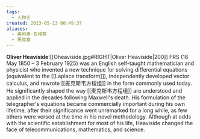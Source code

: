 ```yaml
---
tags:
  - 人物志
created: 2023-05-13 00:49:37
aliases:
  - 奥利弗·亥维赛
  - 黑维塞
---
```



**Oliver Heaviside**![[Oheaviside.jpg#RIGHT|Oliver Heaviside|200]] FRS (18 May 1850 – 3 February 1925) was an English self-taught mathematician and physicist who invented a new technique for solving differential equations (equivalent to the [[Laplace transform]]), independently developed vector calculus, and rewrote [[麦克斯韦方程组]] in the form commonly used today. He significantly shaped the way [[麦克斯韦方程组]] are understood and applied in the decades following Maxwell's death. His formulation of the telegrapher's equations became commercially important during his own lifetime, after their significance went unremarked for a long while, as few others were versed at the time in his novel methodology. Although at odds with the scientific establishment for most of his life, Heaviside changed the face of telecommunications, mathematics, and science.

